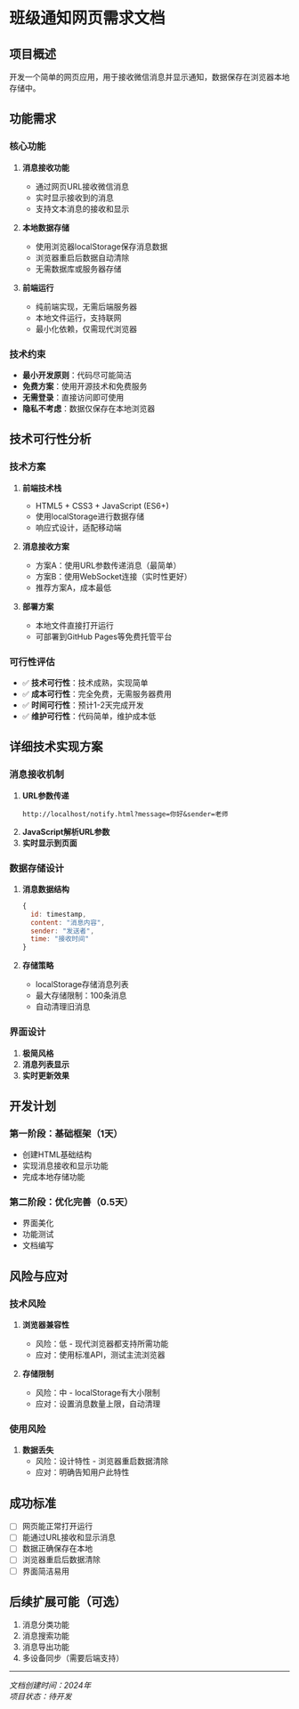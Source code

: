 # 班级通知网页需求文档

## 项目概述
开发一个简单的网页应用，用于接收微信消息并显示通知，数据保存在浏览器本地存储中。

## 功能需求

### 核心功能
1. **消息接收功能**
   - 通过网页URL接收微信消息
   - 实时显示接收到的消息
   - 支持文本消息的接收和显示

2. **本地数据存储**
   - 使用浏览器localStorage保存消息数据
   - 浏览器重启后数据自动清除
   - 无需数据库或服务器存储

3. **前端运行**
   - 纯前端实现，无需后端服务器
   - 本地文件运行，支持联网
   - 最小化依赖，仅需现代浏览器

### 技术约束
- **最小开发原则**：代码尽可能简洁
- **免费方案**：使用开源技术和免费服务
- **无需登录**：直接访问即可使用
- **隐私不考虑**：数据仅保存在本地浏览器

## 技术可行性分析

### 技术方案
1. **前端技术栈**
   - HTML5 + CSS3 + JavaScript (ES6+)
   - 使用localStorage进行数据存储
   - 响应式设计，适配移动端

2. **消息接收方案**
   - 方案A：使用URL参数传递消息（最简单）
   - 方案B：使用WebSocket连接（实时性更好）
   - 推荐方案A，成本最低

3. **部署方案**
   - 本地文件直接打开运行
   - 可部署到GitHub Pages等免费托管平台

### 可行性评估
- ✅ **技术可行性**：技术成熟，实现简单
- ✅ **成本可行性**：完全免费，无需服务器费用
- ✅ **时间可行性**：预计1-2天完成开发
- ✅ **维护可行性**：代码简单，维护成本低

## 详细技术实现方案

### 消息接收机制
1. **URL参数传递**
   ```
   http://localhost/notify.html?message=你好&sender=老师
   ```
2. **JavaScript解析URL参数**
3. **实时显示到页面**

### 数据存储设计
1. **消息数据结构**
   ```javascript
   {
     id: timestamp,
     content: "消息内容",
     sender: "发送者",
     time: "接收时间"
   }
   ```

2. **存储策略**
   - localStorage存储消息列表
   - 最大存储限制：100条消息
   - 自动清理旧消息

### 界面设计
1. **极简风格**
2. **消息列表显示**
3. **实时更新效果**

## 开发计划

### 第一阶段：基础框架（1天）
- 创建HTML基础结构
- 实现消息接收和显示功能
- 完成本地存储功能

### 第二阶段：优化完善（0.5天）
- 界面美化
- 功能测试
- 文档编写

## 风险与应对

### 技术风险
1. **浏览器兼容性**
   - 风险：低 - 现代浏览器都支持所需功能
   - 应对：使用标准API，测试主流浏览器

2. **存储限制**
   - 风险：中 - localStorage有大小限制
   - 应对：设置消息数量上限，自动清理

### 使用风险
1. **数据丢失**
   - 风险：设计特性 - 浏览器重启数据清除
   - 应对：明确告知用户此特性

## 成功标准
- [ ] 网页能正常打开运行
- [ ] 能通过URL接收和显示消息
- [ ] 数据正确保存在本地
- [ ] 浏览器重启后数据清除
- [ ] 界面简洁易用

## 后续扩展可能（可选）
1. 消息分类功能
2. 消息搜索功能
3. 消息导出功能
4. 多设备同步（需要后端支持）

---
*文档创建时间：2024年*  
*项目状态：待开发*